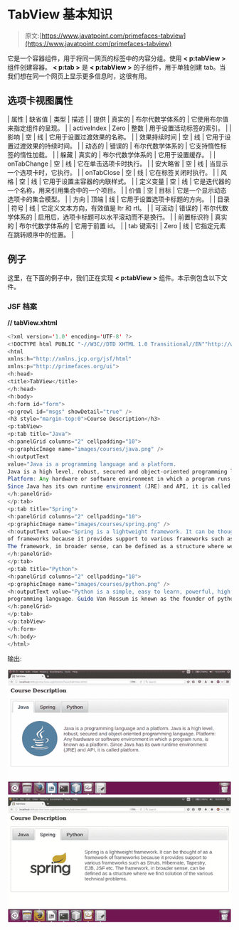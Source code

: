 # TabView 基本知识

> 原文:[https://www.javatpoint.com/primefaces-tabview](https://www.javatpoint.com/primefaces-tabview)

它是一个容器组件，用于将同一网页的标签中的内容分组。使用 **< p:tabView >** 组件创建容器。 **< p:tab >** 是 **< p:tabView >** 的子组件，用于单独创建 tab。当我们想在同一个网页上显示更多信息时，这很有用。

## 选项卡视图属性

| 属性 | 缺省值 | 类型 | 描述 |
| 提供 | 真实的 | 布尔代数学体系的 | 它使用布尔值来指定组件的呈现。 |
| activeIndex | Zero | 整数 | 用于设置活动标签的索引。 |
| 影响 | 空 | 线 | 它用于设置过渡效果的名称。 |
| 效果持续时间 | 空 | 线 | 它用于设置过渡效果的持续时间。 |
| 动态的 | 错误的 | 布尔代数学体系的 | 它支持惰性标签的惰性加载。 |
| 躲藏 | 真实的 | 布尔代数学体系的 | 它用于设置缓存。 |
| onTabChange | 空 | 线 | 它在单击选项卡时执行。 |
| 安大略省 | 空 | 线 | 当显示一个选项卡时，它执行。 |
| onTabClose | 空 | 线 | 它在标签关闭时执行。 |
| 风格 | 空 | 线 | 它用于设置主容器的内联样式。 |
| 定义变量 | 空 | 线 | 它是迭代器的一个名称，用来引用集合中的一个项目。 |
| 价值 | 空 | 目标 | 它是一个显示动态选项卡的集合模型。 |
| 方向 | 顶端 | 线 | 它用于设置选项卡标题的方向。 |
| 目录 | 符号 | 线 | 它定义文本方向，有效值是 ltr 和 rtl。 |
| 可滚动 | 错误的 | 布尔代数学体系的 | 启用后，选项卡标题可以水平滚动而不是换行。 |
| 前置标识符 | 真实的 | 布尔代数学体系的 | 它用于前置 id。 |
| tab 键索引 | Zero | 线 | 它指定元素在跳转顺序中的位置。 |

## 例子

这里，在下面的例子中，我们正在实现 **< p:tabView >** 组件。本示例包含以下文件。

### JSF 档案

**// tabView.xhtml**

```java
<?xml version='1.0' encoding='UTF-8' ?>
<!DOCTYPE html PUBLIC "-//W3C//DTD XHTML 1.0 Transitional//EN""http://www.w3.org/TR/xhtml1/DTD/xhtml1-transitional.dtd">
<html 
xmlns:h="http://xmlns.jcp.org/jsf/html"
xmlns:p="http://primefaces.org/ui">
<h:head>
<title>TabView</title>
</h:head>
<h:body>
<h:form id="form">
<p:growl id="msgs" showDetail="true" />
<h3 style="margin-top:0">Course Description</h3>
<p:tabView>
<p:tab title="Java">
<h:panelGrid columns="2" cellpadding="10">
<p:graphicImage name="images/courses/java.png" />
<h:outputText
value="Java is a programming language and a platform.
Java is a high level, robust, secured and object-oriented programming language.
Platform: Any hardware or software environment in which a program runs, is known as a platform. 
Since Java has its own runtime environment (JRE) and API, it is called platform." />
</h:panelGrid>
</p:tab>
<p:tab title="Spring">
<h:panelGrid columns="2" cellpadding="10">
<p:graphicImage name="images/courses/spring.png" />
<h:outputText value="Spring is a lightweight framework. It can be thought of as a framework 
of frameworks because it provides support to various frameworks such as Struts, Hibernate, Tapestry, EJB, JSF etc. 
The framework, in broader sense, can be defined as a structure where we find solution of the various technical problems. " />
</h:panelGrid>
</p:tab>
<p:tab title="Python">
<h:panelGrid columns="2" cellpadding="10">
<p:graphicImage name="images/courses/python.png" />
<h:outputText value="Python is a simple, easy to learn, powerful, high level and object-oriented 
programming language. Guido Van Rossum is known as the founder of python programming." />
</h:panelGrid>
</p:tab>
</p:tabView>
</h:form>
</h:body>
</html>

```

输出:

![PrimeFaces TabView 1](img/3326805865f7906becd2fa073d4afb61.png)
![PrimeFaces TabView 2](img/2494eaddf96208703a8844776e3dcf27.png)